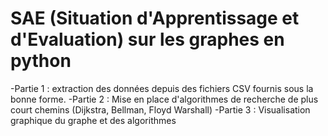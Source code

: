 # SAE (Situation d'Apprentissage et d'Evaluation) sur les graphes en python
-Partie 1 : extraction des données depuis des fichiers CSV fournis sous la bonne forme.
-Partie 2 : Mise en place d'algorithmes de recherche de plus court chemins (Dijkstra, Bellman, Floyd Warshall)
-Partie 3 : Visualisation graphique du graphe et des algorithmes
